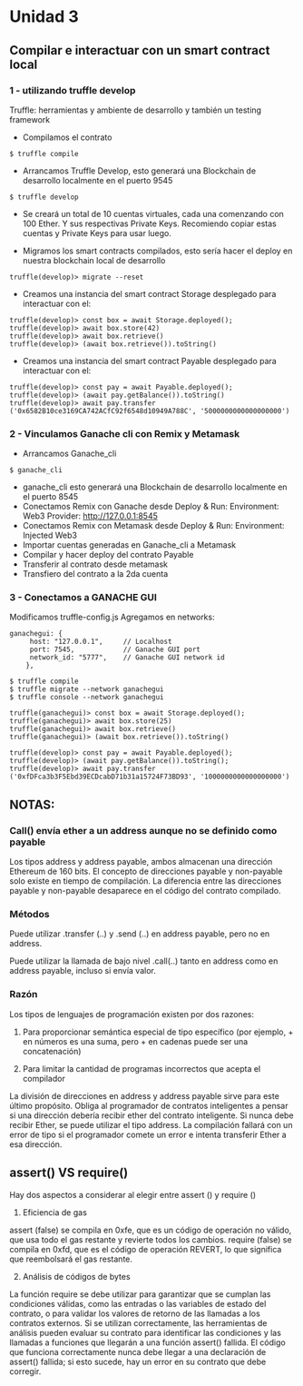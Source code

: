 # Unidad 3

## Compilar e interactuar con un smart contract local

### 1 - utilizando truffle develop

Truffle: herramientas y ambiente de desarrollo y también un testing framework

- Compilamos el contrato
```
$ truffle compile
```

- Arrancamos Truffle Develop, esto generará una Blockchain de desarrollo localmente en el puerto 9545
```
$ truffle develop
```

- Se creará un total de 10 cuentas virtuales, cada una comenzando con 100 Ether. Y sus respectivas Private Keys. Recomiendo copiar estas cuentas y Private Keys para usar luego.

- Migramos los smart contracts compilados, esto sería hacer el deploy en nuestra blockchain local de desarrollo
```
truffle(develop)> migrate --reset
```

- Creamos una instancia del smart contract Storage desplegado para interactuar con el:
```
truffle(develop)> const box = await Storage.deployed();
truffle(develop)> await box.store(42)
truffle(develop)> await box.retrieve()
truffle(develop)> (await box.retrieve()).toString()
```

- Creamos una instancia del smart contract Payable desplegado para interactuar con el:
```
truffle(develop)> const pay = await Payable.deployed();
truffle(develop)> (await pay.getBalance()).toString()
truffle(develop)> await pay.transfer ('0x6582B10ce3169CA742ACfC92f6548d10949A788C', '5000000000000000000')
```

### 2 - Vinculamos Ganache cli con Remix y Metamask

- Arrancamos Ganache_cli
```
$ ganache_cli
```

- ganache_cli esto generará una Blockchain de desarrollo localmente en el puerto 8545
- Conectamos Remix con Ganache desde Deploy & Run: Environment: Web3 Provider: http://127.0.0.1:8545
- Conectamos Remix con Metamask desde Deploy & Run: Environment: Injected Web3
- Importar cuentas generadas en Ganache_cli a Metamask
- Compilar y hacer deploy del contrato Payable
- Transferir al contrato desde metamask
- Transfiero del contrato a la 2da cuenta


### 3 - Conectamos a GANACHE GUI

Modificamos truffle-config.js
Agregamos en networks: 

```
ganachegui: {
     host: "127.0.0.1",     // Localhost
     port: 7545,            // Ganache GUI port
     network_id: "5777",    // Ganache GUI network id
    }, 
```

```
$ truffle compile
$ truffle migrate --network ganachegui
$ truffle console --network ganachegui
```

```
truffle(ganachegui)> const box = await Storage.deployed();
truffle(ganachegui)> await box.store(25)
truffle(ganachegui)> await box.retrieve()
truffle(ganachegui)> (await box.retrieve()).toString()

truffle(develop)> const pay = await Payable.deployed();
truffle(develop)> (await pay.getBalance()).toString();
truffle(develop)> await pay.transfer ('0xfDFca3b3F5Ebd39ECDcabD71b31a15724F73BD93', '1000000000000000000')
```


## NOTAS:

### Call() envía ether a un address aunque no se definido como payable

Los tipos address y address payable, ambos almacenan una dirección Ethereum de 160 bits. El concepto de direcciones payable y non-payable solo existe en tiempo de compilación. La diferencia entre las direcciones payable y non-payable desaparece en el código del contrato compilado.

### Métodos 
Puede utilizar .transfer (..) y .send (..) en address payable, pero no en address.

Puede utilizar la llamada de bajo nivel .call(..) tanto en address como en address payable, incluso si envía  valor.

### Razón 

Los tipos de lenguajes de programación existen por dos razones:

1. Para proporcionar semántica especial de tipo específico (por ejemplo, + en números es una suma, pero + en cadenas puede ser una concatenación)

2. Para limitar la cantidad de programas incorrectos que acepta el compilador

La división de direcciones en address y address payable sirve para este último propósito. Obliga al programador de contratos inteligentes a pensar si una dirección debería recibir ether del contrato inteligente. Si nunca debe recibir Ether, se puede utilizar el tipo address. La compilación fallará con un error de tipo si el programador comete un error e intenta transferir Ether a esa dirección.


## assert() VS require()

Hay dos aspectos a considerar al elegir entre assert () y require ()


1. Eficiencia de gas

assert (false) se compila en 0xfe, que es un código de operación no válido, que usa todo el gas restante y revierte todos los cambios.
require (false) se compila en 0xfd, que es el código de operación REVERT, lo que significa que reembolsará el gas restante. 

2. Análisis de códigos de bytes

La función require se debe utilizar para garantizar que se cumplan las condiciones válidas, como las entradas o las variables de estado del contrato, o para validar los valores de retorno de las llamadas a los contratos externos. 
Si se utilizan correctamente, las herramientas de análisis pueden evaluar su contrato para identificar las condiciones y las llamadas a funciones que llegarán a una función assert() fallida. 
El código que funciona correctamente nunca debe llegar a una declaración de assert() fallida; si esto sucede, hay un error en su contrato que debe corregir.






